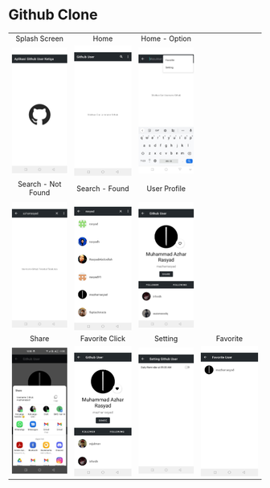 # Github Clone

<table>
  <tr align="center">
    <td>Splash Screen</td>
    <td>Home</td>
    <td>Home - Option</td>
  </tr>
  <tr>
    <td><img src="/images/2.jpeg" width="240"></td>
    <td><img src="/images/3.jpeg" width="240"></td>
    <td><img src="/images/4.jpeg" width="240"></td>    
  </tr>
  <tr align="center">
    <td>Search - Not Found</td>
    <td>Search - Found</td>
    <td>User Profile</td>
  </tr>
  <tr>
    <td><img src="/images/5.jpeg" width="240"></td>
    <td><img src="/images/6.jpeg" width="240"></td>
    <td><img src="/images/7.jpeg" width="240"></td>    
  </tr>
  <tr align="center">   
    <td>Share</td>
    <td>Favorite Click</td>
    <td>Setting</td>
    <td>Favorite</td>
  </tr>
  <tr>
    <td><img src="/images/8.jpeg" width="240"></td>
    <td><img src="/images/9.jpeg" width="240"></td>
    <td><img src="/images/10.jpeg" width="240"></td>
    <td><img src="/images/11.jpeg" width="240"></td>
  </tr>
</table>

